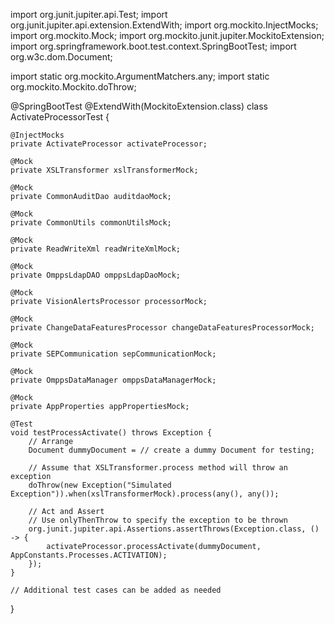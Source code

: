 import org.junit.jupiter.api.Test;
import org.junit.jupiter.api.extension.ExtendWith;
import org.mockito.InjectMocks;
import org.mockito.Mock;
import org.mockito.junit.jupiter.MockitoExtension;
import org.springframework.boot.test.context.SpringBootTest;
import org.w3c.dom.Document;

import static org.mockito.ArgumentMatchers.any;
import static org.mockito.Mockito.doThrow;

@SpringBootTest
@ExtendWith(MockitoExtension.class)
class ActivateProcessorTest {

    @InjectMocks
    private ActivateProcessor activateProcessor;

    @Mock
    private XSLTransformer xslTransformerMock;

    @Mock
    private CommonAuditDao auditdaoMock;

    @Mock
    private CommonUtils commonUtilsMock;

    @Mock
    private ReadWriteXml readWriteXmlMock;

    @Mock
    private OmppsLdapDAO omppsLdapDaoMock;

    @Mock
    private VisionAlertsProcessor processorMock;

    @Mock
    private ChangeDataFeaturesProcessor changeDataFeaturesProcessorMock;

    @Mock
    private SEPCommunication sepCommunicationMock;

    @Mock
    private OmppsDataManager omppsDataManagerMock;

    @Mock
    private AppProperties appPropertiesMock;

    @Test
    void testProcessActivate() throws Exception {
        // Arrange
        Document dummyDocument = // create a dummy Document for testing;

        // Assume that XSLTransformer.process method will throw an exception
        doThrow(new Exception("Simulated Exception")).when(xslTransformerMock).process(any(), any());

        // Act and Assert
        // Use onlyThenThrow to specify the exception to be thrown
        org.junit.jupiter.api.Assertions.assertThrows(Exception.class, () -> {
            activateProcessor.processActivate(dummyDocument, AppConstants.Processes.ACTIVATION);
        });
    }

    // Additional test cases can be added as needed
}
